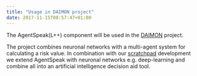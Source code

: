 ```yaml
---
title: "Usage in DAIMON project"
date: 2017-11-15T08:57:47+01:00
---
```

The AgentSpeak(L++) component will be used in the [DAIMON](http://www.daimonproject.com/) project.<!--more-->

The project combines neuronal networks with a multi-agent system for calculating a risk value. In combination with our [scratchpad](/news/2017-11-scratchpad) development we extend AgentSpeak with neuronal networks e.g. deep-learning and combine all into an artificial intelligence decision aid tool.
